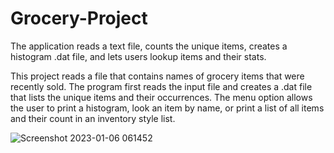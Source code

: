 # Grocery-Project
The application reads a text file, counts the unique items, creates a histogram .dat file, and lets users lookup items and their stats.

This project reads a file  that contains names of grocery items that were recently sold. The program first reads the input file and creates a .dat file that lists the unique items and their occurrences. The menu option allows the user to print a histogram, look an item by name, or print a list of all items and their count in an inventory style list.  

![Screenshot 2023-01-06 061452](https://user-images.githubusercontent.com/110789514/211001645-6cedeab8-213a-47d2-a351-5efef866947f.png)
